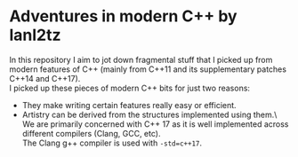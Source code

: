# Adventures in modern C++ by lanl2tz
In this repository I aim to jot down fragmental stuff that I 
picked up from modern features of C++ (mainly from C++11 and 
its supplementary patches C++14 and C++17).\
I picked up these pieces of modern C++ bits for just two reasons:
- They make writing certain features really easy or efficient.
- Artistry can be derived from the structures implemented using them.\\
We are primarily concerned with C++ 17 as it is well implemented across 
different compilers (Clang, GCC, etc).\
The Clang g++ compiler is used with ```-std=c++17```. 